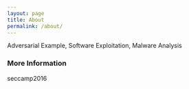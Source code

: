 ```yaml
---
layout: page
title: About
permalink: /about/
---
```

Adversarial Example, Software Exploitation, Malware Analysis
### More Information
seccamp2016
